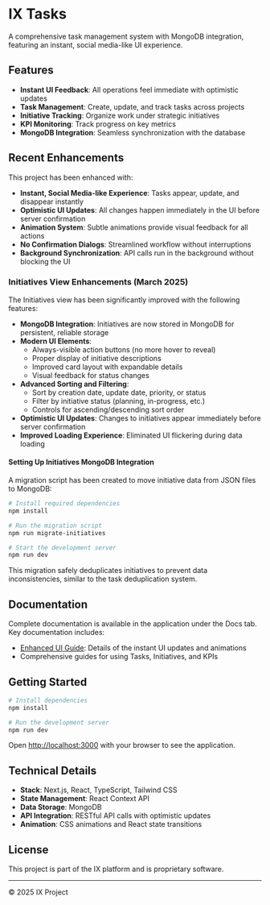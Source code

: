 # IX Tasks

A comprehensive task management system with MongoDB integration, featuring an instant, social media-like UI experience.

## Features

- **Instant UI Feedback**: All operations feel immediate with optimistic updates
- **Task Management**: Create, update, and track tasks across projects
- **Initiative Tracking**: Organize work under strategic initiatives
- **KPI Monitoring**: Track progress on key metrics
- **MongoDB Integration**: Seamless synchronization with the database

## Recent Enhancements

This project has been enhanced with:

- **Instant, Social Media-like Experience**: Tasks appear, update, and disappear instantly
- **Optimistic UI Updates**: All changes happen immediately in the UI before server confirmation
- **Animation System**: Subtle animations provide visual feedback for all actions
- **No Confirmation Dialogs**: Streamlined workflow without interruptions
- **Background Synchronization**: API calls run in the background without blocking the UI

### Initiatives View Enhancements (March 2025)

The Initiatives view has been significantly improved with the following features:

- **MongoDB Integration**: Initiatives are now stored in MongoDB for persistent, reliable storage
- **Modern UI Elements**: 
  - Always-visible action buttons (no more hover to reveal)
  - Proper display of initiative descriptions
  - Improved card layout with expandable details
  - Visual feedback for status changes
- **Advanced Sorting and Filtering**:
  - Sort by creation date, update date, priority, or status
  - Filter by initiative status (planning, in-progress, etc.)
  - Controls for ascending/descending sort order
- **Optimistic UI Updates**: Changes to initiatives appear immediately before server confirmation
- **Improved Loading Experience**: Eliminated UI flickering during data loading

#### Setting Up Initiatives MongoDB Integration

A migration script has been created to move initiative data from JSON files to MongoDB:

```bash
# Install required dependencies
npm install

# Run the migration script
npm run migrate-initiatives

# Start the development server
npm run dev
```

This migration safely deduplicates initiatives to prevent data inconsistencies, similar to the task deduplication system.

## Documentation

Complete documentation is available in the application under the Docs tab. Key documentation includes:

- [Enhanced UI Guide](./docs/ENHANCED_UI_GUIDE.md): Details of the instant UI updates and animations
- Comprehensive guides for using Tasks, Initiatives, and KPIs

## Getting Started

```bash
# Install dependencies
npm install

# Run the development server
npm run dev
```

Open [http://localhost:3000](http://localhost:3000) with your browser to see the application.

## Technical Details

- **Stack**: Next.js, React, TypeScript, Tailwind CSS
- **State Management**: React Context API
- **Data Storage**: MongoDB
- **API Integration**: RESTful API calls with optimistic updates
- **Animation**: CSS animations and React state transitions

## License

This project is part of the IX platform and is proprietary software.

---

© 2025 IX Project